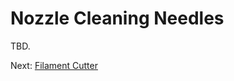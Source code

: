 # Nozzle Cleaning Needles
TBD.

Next: [Filament Cutter](https://github.com/500Foods/WelcomeToTroodon/blob/main/docs/level_1/filament_cutter.md)
